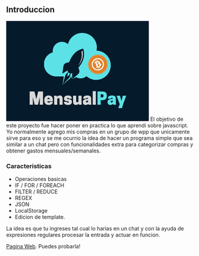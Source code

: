 ## Introduccion
![Book logo](/docs/assets/logo.png)
El objetivo de este proyecto fue hacer poner en practica lo que aprendi sobre javascript.
Yo normalmente agrego mis compras en un grupo de wpp que unicamente sirve para eso y se me ocurrio 
la idea de hacer un programa simple que sea similar a un chat pero con funcionalidades extra para categorizar compras y obtener gastos mensuales/semanales.

### Caracteristicas
- Operaciones basicas
- IF / FOR / FOREACH 
- FILTER / REDUCE
- REGEX
- JSON
- LocalStorage
- Edicion de template.

La idea es que tu ingreses tal cual lo harias en un chat y con la ayuda de expresiones regulares procesar la entrada y actuar en funcion.

[Pagina Web](https://agustinhernando2.github.io/). Puedes probarla!

